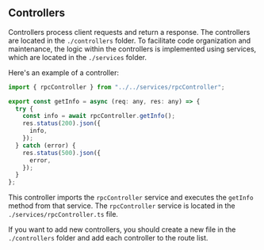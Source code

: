 ## Controllers

Controllers process client requests and return a response. The controllers are located in the `./controllers` folder. To facilitate code organization and maintenance, the logic within the controllers is implemented using services, which are located in the `./services` folder.

Here's an example of a controller:

```javascript
import { rpcController } from "../../services/rpcController";

export const getInfo = async (req: any, res: any) => {
  try {
    const info = await rpcController.getInfo();
    res.status(200).json({
      info,
    });
  } catch (error) {
    res.status(500).json({
      error,
    });
  }
};
```

This controller imports the `rpcController` service and executes the `getInfo` method from that service. The `rpcController` service is located in the `./services/rpcController.ts` file.

If you want to add new controllers, you should create a new file in the `./controllers` folder and add each controller to the route list.